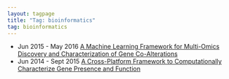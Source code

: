 ```yaml
---
layout: tagpage
title: "Tag: bioinformatics"
tag: bioinformatics
---
```

<ul>
	<li>
		<span class="post-date">Jun 2015 - May 2016</span>
    	<a class="post-link" href="https://swetharevanur.github.io/projects/gene_coalterations.html">A Machine Learning Framework for Multi-Omics Discovery and Characterization of Gene Co-Alterations</a>
	</li>
	<li>
		<span class="post-date">Jun 2014 - Sept 2015</span>
    	<a class="post-link" href="https://swetharevanur.github.io/projects/gene_presence_function.html">A Cross-Platform Framework to Computationally Characterize Gene Presence and Function</a>
	</li>	
</ul>